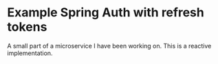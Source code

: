 # Example Spring Auth with refresh tokens
A small part of a microservice I have been working on. This is a reactive implementation.